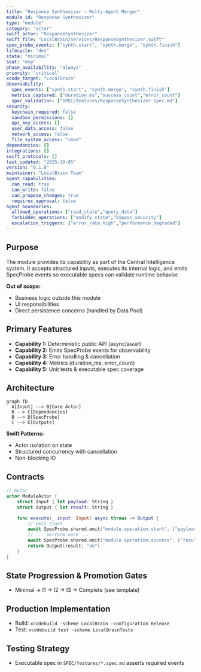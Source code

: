 ```yaml
---
title: "Response Synthesizer – Multi-Agent Merger"
module_id: "Response Synthesizer"
type: "module"
category: "actor"
swift_actor: "ResponseSynthesizer"
swift_file: "LocalBrain/Services/ResponseSynthesizer.swift"
spec_probe_events: ["synth.start", "synth.merge", "synth.finish"]
lifecycle: "dev"
state: "minimal"
seat: "mvp"
phase_availability: "always"
priority: "critical"
xcode_target: "LocalBrain"
observability:
  spec_events: ["synth.start", "synth.merge", "synth.finish"]
  metrics_captured: ["duration_ms","success_count","error_count"]
  spec_validation: ["SPEC/features/ResponseSynthesizer.spec.md"]
security:
  keychain_required: false
  sandbox_permissions: []
  api_key_access: []
  user_data_access: false
  network_access: false
  file_system_access: "read"
dependencies: []
integrations: []
swift_protocols: []
last_updated: "2025-10-05"
version: "0.1.0"
maintainer: "LocalBrain Team"
agent_capabilities:
  can_read: true
  can_write: false
  can_propose_changes: true
  requires_approval: false
agent_boundaries:
  allowed_operations: ["read_state","query_data"]
  forbidden_operations: ["modify_state","bypass_security"]
  escalation_triggers: ["error_rate_high","performance_degraded"]
---
```


## Purpose

The module provides its capability as part of the Central Intelligence system. It accepts structured inputs, executes its internal logic, and emits SpecProbe events so executable specs can validate runtime behavior.

**Out of scope:**
- Business logic outside this module
- UI responsibilities
- Direct persistence concerns (handled by Data Pool)

## Primary Features
- **Capability 1:** Deterministic public API (async/await)
- **Capability 2:** Emits SpecProbe events for observability
- **Capability 3:** Error handling & cancellation
- **Capability 4:** Metrics (duration_ms, error_count)
- **Capability 5:** Unit tests & executable spec coverage

## Architecture

```mermaid
graph TD
  A[Input] --> B[Core Actor]
  B --> C[Dependencies]
  B --> D[SpecProbe]
  C --> E[Outputs]
```

**Swift Patterns:**
- Actor isolation on state
- Structured concurrency with cancellation
- Non-blocking IO

## Contracts

```swift
// Actor
actor ModuleActor {
    struct Input { let payload: String }
    struct Output { let result: String }

    func execute(_ input: Input) async throws -> Output {
        // Emit start
        await SpecProbe.shared.emit("module.operation.start", ["payload": .string(input.payload)])
        // ... perform work ...
        await SpecProbe.shared.emit("module.operation.success", ["result": .string("ok")])
        return Output(result: "ok")
    }
}
```

## State Progression & Promotion Gates
- Minimal → I1 → I2 → I3 → Complete (see template)

## Production Implementation
- Build: `xcodebuild -scheme LocalBrain -configuration Release`
- Test:  `xcodebuild test -scheme LocalBrainTests`

## Testing Strategy
- Executable spec in `SPEC/features/*.spec.md` asserts required events
